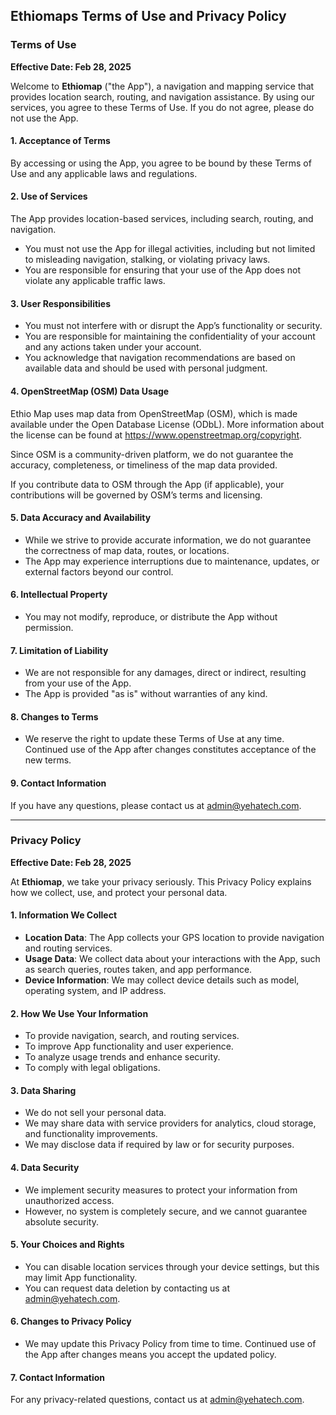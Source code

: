 ## Ethiomaps Terms of Use and Privacy Policy

### Terms of Use

**Effective Date: Feb 28, 2025**

Welcome to **Ethiomap** ("the App"), a navigation and mapping service that provides location search, routing, and navigation assistance. By using our services, you agree to these Terms of Use. If you do not agree, please do not use the App.

#### 1. Acceptance of Terms

By accessing or using the App, you agree to be bound by these Terms of Use and any applicable laws and regulations.

#### 2. Use of Services

The App provides location-based services, including search, routing, and navigation.

- You must not use the App for illegal activities, including but not limited to misleading navigation, stalking, or violating privacy laws.
- You are responsible for ensuring that your use of the App does not violate any applicable traffic laws.

#### 3. User Responsibilities

- You must not interfere with or disrupt the App’s functionality or security.
- You are responsible for maintaining the confidentiality of your account and any actions taken under your account.
- You acknowledge that navigation recommendations are based on available data and should be used with personal judgment.

#### 4.  OpenStreetMap (OSM) Data Usage

Ethio Map uses map data from OpenStreetMap (OSM), which is made available under the Open Database License (ODbL). More information about the license can be found at https://www.openstreetmap.org/copyright.

Since OSM is a community-driven platform, we do not guarantee the accuracy, completeness, or timeliness of the map data provided.

If you contribute data to OSM through the App (if applicable), your contributions will be governed by OSM’s terms and licensing.

#### 5. Data Accuracy and Availability

- While we strive to provide accurate information, we do not guarantee the correctness of map data, routes, or locations.
- The App may experience interruptions due to maintenance, updates, or external factors beyond our control.

#### 6. Intellectual Property

- You may not modify, reproduce, or distribute the App without permission.

#### 7. Limitation of Liability

- We are not responsible for any damages, direct or indirect, resulting from your use of the App.
- The App is provided "as is" without warranties of any kind.

#### 8. Changes to Terms

- We reserve the right to update these Terms of Use at any time. Continued use of the App after changes constitutes acceptance of the new terms.

#### 9. Contact Information

If you have any questions, please contact us at admin@yehatech.com.

---

### Privacy Policy

**Effective Date: Feb 28, 2025**

At **Ethiomap**, we take your privacy seriously. This Privacy Policy explains how we collect, use, and protect your personal data.

#### 1. Information We Collect

- **Location Data**: The App collects your GPS location to provide navigation and routing services.
- **Usage Data**: We collect data about your interactions with the App, such as search queries, routes taken, and app performance.
- **Device Information**: We may collect device details such as model, operating system, and IP address.

#### 2. How We Use Your Information

- To provide navigation, search, and routing services.
- To improve App functionality and user experience.
- To analyze usage trends and enhance security.
- To comply with legal obligations.

#### 3. Data Sharing

- We do not sell your personal data.
- We may share data with service providers for analytics, cloud storage, and functionality improvements.
- We may disclose data if required by law or for security purposes.

#### 4. Data Security

- We implement security measures to protect your information from unauthorized access.
- However, no system is completely secure, and we cannot guarantee absolute security.

#### 5. Your Choices and Rights

- You can disable location services through your device settings, but this may limit App functionality.
- You can request data deletion by contacting us at admin@yehatech.com.

#### 6. Changes to Privacy Policy

- We may update this Privacy Policy from time to time. Continued use of the App after changes means you accept the updated policy.

#### 7. Contact Information

For any privacy-related questions, contact us at admin@yehatech.com.
